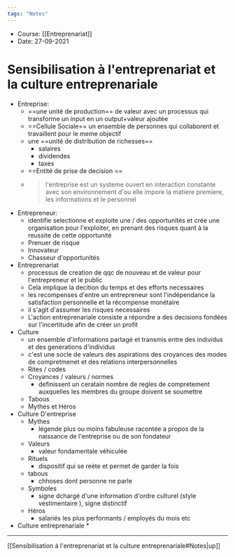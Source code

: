 ```yaml
---
tags: "Notes"
---
```


* Course: [[Entreprenariat]]
* Date: 27-09-2021 


# Sensibilisation à l'entreprenariat et la culture entreprenariale
* Entreprise: 
	* ==une unité de production== de valeur avec un processus qui transforme un input en un output+valeur ajoutée 
	* ==Cellule Sociale== un ensemble de personnes qui collaborent et travaillent  pour le meme objectif 
	* une ==unité de distribution de richesses== 
		* salaires 
		* dividendes 
		* taxes
	* ==Entité de prise de decision ==
	* > l'entreprise est un systeme ouvert en interaction constante avec son environnement d'ou elle impore la matiere premiere, les informations et le personnel 
* Entrepreneur: 
	* identifie selectionne et exploite une / des opportunités et crée une organisation pour l'exploiter, en prenant des risques quant à la reussite de cette opportunité 
	* Prenuer de risque 
	* Innovateur 
	* Chasseur d'opportunités 
* Entreprenariat 
	* processus de creation de qqc de nouveau et de valeur pour l'entrepreneur et le public 
	* Cela implique la decition du temps et des efforts necessaires 
	* les recompenses d'entre un entrepreneur sont l'indépendance la satisfaction personnelle et la récompense monétaire 
	* il s'agit d'assumer les risques necessaires 
	* L'action entreprenariale consiste a répondre a des decisions fondées sur l'incertitude afin de créer un profit 
* Culture 
	* un ensemble d'informations partagé et transmis entre des individus et des generations d'individus 
	* c'est une socle de valeurs des aspirations des croyances des modes de compretmenet et des relations interpersonnelles 
	* Rites / codes 
	* Croyances / valeurs / normes 
		* definissent un ceratain nombre de regles de compretement auxquelles les membres du groupe doivent se soumettre 
	* Tabous 
	* Mythes et Héros
* Culture D'entreprise 
	* Mythes
		* légende plus ou moins fabuleuse racontée a propos de la naissance de l'entreprise ou de son fondateur  
	* Valeurs 
		* valeur fondamentale véhiculée 
	* Rituels 
		* dispositif qui se reète et permet de garder la fois 
	* tabous 
		* chhoses dont personne ne parle 
	* Symboles 
		* signe dchargé d'une information d'ordre culturel (style vestimentaire ), signe distinctif 
	* Héros 
		* salariés les plus performants / employés du mois etc 
* Culture entreprenariale
	* 





---
[[Sensibilisation à l'entreprenariat et la culture entreprenariale#Notes|up]]